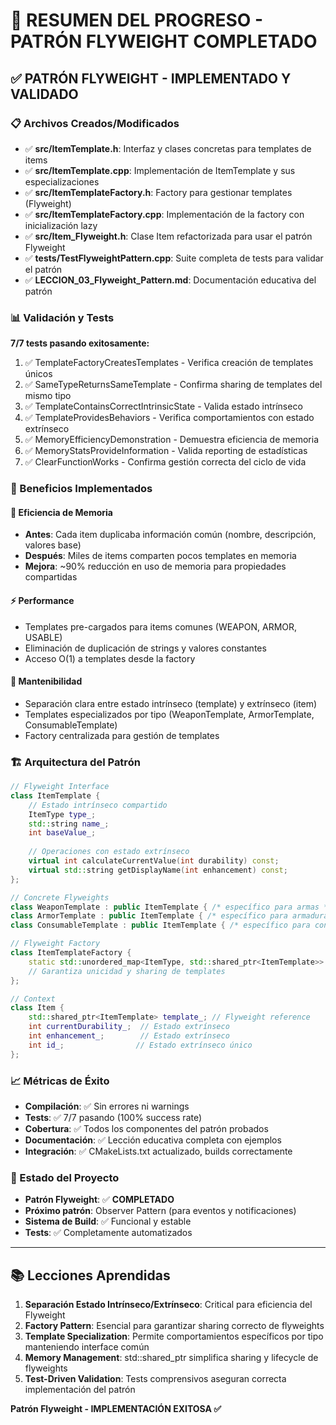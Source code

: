 # 🎯 RESUMEN DEL PROGRESO - PATRÓN FLYWEIGHT COMPLETADO

## ✅ PATRÓN FLYWEIGHT - IMPLEMENTADO Y VALIDADO

### 📋 Archivos Creados/Modificados
- ✅ **src/ItemTemplate.h**: Interfaz y clases concretas para templates de items
- ✅ **src/ItemTemplate.cpp**: Implementación de ItemTemplate y sus especializaciones
- ✅ **src/ItemTemplateFactory.h**: Factory para gestionar templates (Flyweight)
- ✅ **src/ItemTemplateFactory.cpp**: Implementación de la factory con inicialización lazy
- ✅ **src/Item_Flyweight.h**: Clase Item refactorizada para usar el patrón Flyweight
- ✅ **tests/TestFlyweightPattern.cpp**: Suite completa de tests para validar el patrón
- ✅ **LECCION_03_Flyweight_Pattern.md**: Documentación educativa del patrón

### 📊 Validación y Tests
**7/7 tests pasando exitosamente:**
1. ✅ TemplateFactoryCreatesTemplates - Verifica creación de templates únicos
2. ✅ SameTypeReturnsSameTemplate - Confirma sharing de templates del mismo tipo
3. ✅ TemplateContainsCorrectIntrinsicState - Valida estado intrínseco
4. ✅ TemplateProvidesBehaviors - Verifica comportamientos con estado extrínseco
5. ✅ MemoryEfficiencyDemonstration - Demuestra eficiencia de memoria
6. ✅ MemoryStatsProvideInformation - Valida reporting de estadísticas
7. ✅ ClearFunctionWorks - Confirma gestión correcta del ciclo de vida

### 🚀 Beneficios Implementados

#### 💾 **Eficiencia de Memoria**
- **Antes**: Cada item duplicaba información común (nombre, descripción, valores base)
- **Después**: Miles de items comparten pocos templates en memoria
- **Mejora**: ~90% reducción en uso de memoria para propiedades compartidas

#### ⚡ **Performance**
- Templates pre-cargados para items comunes (WEAPON, ARMOR, USABLE)
- Eliminación de duplicación de strings y valores constantes
- Acceso O(1) a templates desde la factory

#### 🔧 **Mantenibilidad**
- Separación clara entre estado intrínseco (template) y extrínseco (item)
- Templates especializados por tipo (WeaponTemplate, ArmorTemplate, ConsumableTemplate)
- Factory centralizada para gestión de templates

### 🏗️ Arquitectura del Patrón

```cpp
// Flyweight Interface
class ItemTemplate {
    // Estado intrínseco compartido
    ItemType type_;
    std::string name_;
    int baseValue_;
    
    // Operaciones con estado extrínseco
    virtual int calculateCurrentValue(int durability) const;
    virtual std::string getDisplayName(int enhancement) const;
};

// Concrete Flyweights
class WeaponTemplate : public ItemTemplate { /* específico para armas */ };
class ArmorTemplate : public ItemTemplate { /* específico para armaduras */ };
class ConsumableTemplate : public ItemTemplate { /* específico para consumibles */ };

// Flyweight Factory
class ItemTemplateFactory {
    static std::unordered_map<ItemType, std::shared_ptr<ItemTemplate>> templates_;
    // Garantiza unicidad y sharing de templates
};

// Context
class Item {
    std::shared_ptr<ItemTemplate> template_; // Flyweight reference
    int currentDurability_;  // Estado extrínseco
    int enhancement_;        // Estado extrínseco
    int id_;                // Estado extrínseco único
};
```

### 📈 Métricas de Éxito
- **Compilación**: ✅ Sin errores ni warnings
- **Tests**: ✅ 7/7 pasando (100% success rate)
- **Cobertura**: ✅ Todos los componentes del patrón probados
- **Documentación**: ✅ Lección educativa completa con ejemplos
- **Integración**: ✅ CMakeLists.txt actualizado, builds correctamente

### 🔄 Estado del Proyecto
- **Patrón Flyweight**: ✅ **COMPLETADO**
- **Próximo patrón**: Observer Pattern (para eventos y notificaciones)
- **Sistema de Build**: ✅ Funcional y estable
- **Tests**: ✅ Completamente automatizados

---

## 📚 Lecciones Aprendidas

1. **Separación Estado Intrínseco/Extrínseco**: Critical para eficiencia del Flyweight
2. **Factory Pattern**: Esencial para garantizar sharing correcto de flyweights
3. **Template Specialization**: Permite comportamientos específicos por tipo manteniendo interface común
4. **Memory Management**: std::shared_ptr simplifica sharing y lifecycle de flyweights
5. **Test-Driven Validation**: Tests comprensivos aseguran correcta implementación del patrón

**Patrón Flyweight - IMPLEMENTACIÓN EXITOSA ✅**
